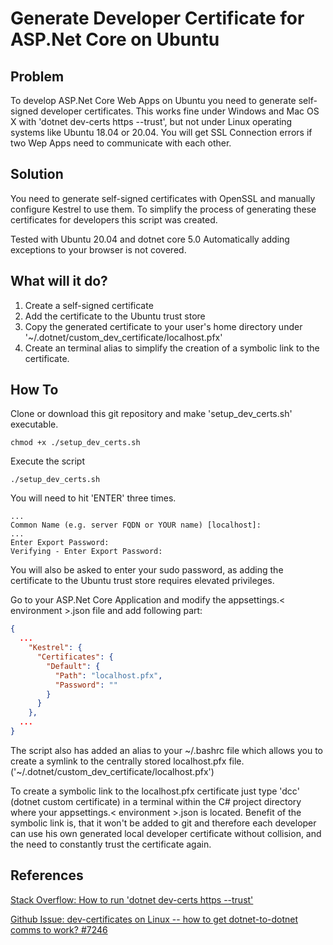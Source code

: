 # Generate Developer Certificate for ASP.Net Core on Ubuntu

## Problem
To develop ASP.Net Core Web Apps on Ubuntu you need to generate self-signed developer certificates.
This works fine under Windows and Mac OS X with 'dotnet dev-certs https --trust', but not under Linux operating systems
like Ubuntu 18.04 or 20.04. You will get SSL Connection errors if two Wep Apps need to communicate with each other.

## Solution
You need to generate self-signed certificates with OpenSSL and manually configure Kestrel to use them.
To simplify the process of generating these certificates for developers this script was created.

Tested with Ubuntu 20.04 and dotnet core 5.0
Automatically adding exceptions to your browser is not covered.

## What will it do?
1. Create a self-signed certificate
2. Add the certificate to the Ubuntu trust store
3. Copy the generated certificate to your user's home directory under '~/.dotnet/custom_dev_certificate/localhost.pfx'
4. Create an terminal alias to simplify the creation of a symbolic link to the certificate.

## How To
Clone or download this git repository and make 'setup_dev_certs.sh' executable.
```shell
chmod +x ./setup_dev_certs.sh
```
Execute the script
```shell
./setup_dev_certs.sh
```
You will need to hit 'ENTER' three times.
```text
...
Common Name (e.g. server FQDN or YOUR name) [localhost]:
...
Enter Export Password:
Verifying - Enter Export Password:
```

You will also be asked to enter your sudo password, as adding the certificate to the Ubuntu trust store requires
elevated privileges.

Go to your ASP.Net Core Application and modify the appsettings.< environment >.json file and add following part:
```json
{
  ...
    "Kestrel": {
      "Certificates": {
        "Default": {
          "Path": "localhost.pfx",
          "Password": ""
        }
      }
    },
  ...
}
```
The script also has added an alias to your ~/.bashrc file which allows you to create a symlink to the centrally stored
localhost.pfx file. ('~/.dotnet/custom_dev_certificate/localhost.pfx')


To create a symbolic link to the localhost.pfx certificate just type 'dcc' (dotnet custom certificate) in a terminal
within the C# project directory where your appsettings.< environment >.json is located.
Benefit of the symbolic link is, that it won't be added to git and therefore each developer can use his own generated
local developer certificate without collision, and the need to constantly trust the certificate again.

## References
[Stack Overflow: How to run 'dotnet dev-certs https --trust'](https://stackoverflow.com/questions/55485511/how-to-run-dotnet-dev-certs-https-trust)

[Github Issue: dev-certificates on Linux -- how to get dotnet-to-dotnet comms to work? #7246](https://github.com/dotnet/aspnetcore/issues/7246)